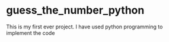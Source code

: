 # guess_the_number_python
This is my first ever project. I have used python programming to implement the code
